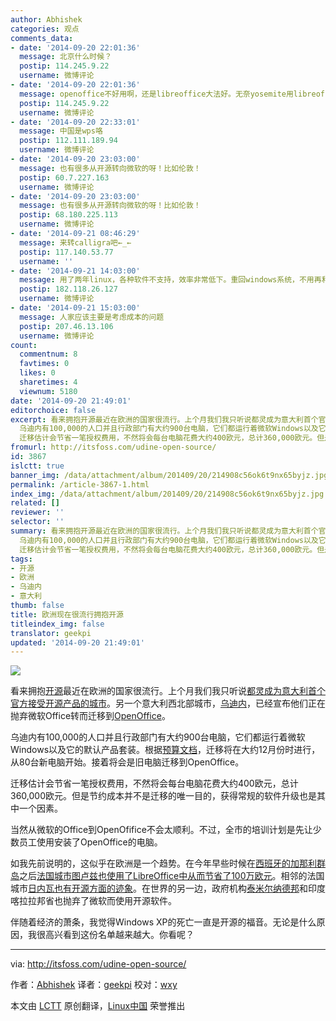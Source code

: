 ```yaml
---
author: Abhishek
categories: 观点
comments_data:
- date: '2014-09-20 22:01:36'
  message: 北京什么时候？
  postip: 114.245.9.22
  username: 微博评论
- date: '2014-09-20 22:01:36'
  message: openoffice不好用啊，还是libreoffice大法好。无奈yosemite用libreoffice模糊
  postip: 114.245.9.22
  username: 微博评论
- date: '2014-09-20 22:33:01'
  message: 中国是wps咯
  postip: 112.111.189.94
  username: 微博评论
- date: '2014-09-20 23:03:00'
  message: 也有很多从开源转向微软的呀！比如伦敦！
  postip: 60.7.227.163
  username: 微博评论
- date: '2014-09-20 23:03:00'
  message: 也有很多从开源转向微软的呀！比如伦敦！
  postip: 68.180.225.113
  username: 微博评论
- date: '2014-09-21 08:46:29'
  message: 来转calligra吧←_←
  postip: 117.140.53.77
  username: ''
- date: '2014-09-21 14:03:00'
  message: 用了两年linux，各种软件不支持，效率非常低下。重回windows系统，不用再和解决系统bug作斗争，舒服多了。运维工程师多用linux还可以，开发人员就算了。
  postip: 182.118.26.127
  username: 微博评论
- date: '2014-09-21 15:03:00'
  message: 人家应该主要是考虑成本的问题
  postip: 207.46.13.106
  username: 微博评论
count:
  commentnum: 8
  favtimes: 0
  likes: 0
  sharetimes: 4
  viewnum: 5180
date: '2014-09-20 21:49:01'
editorchoice: false
excerpt: 看来拥抱开源最近在欧洲的国家很流行。上个月我们我只听说都灵成为意大利首个官方接受开源产品的城市。另一个意大利西北部城市，乌迪内，已经宣布他们正在抛弃微软Office转而迁移到OpenOffice。
  乌迪内有100,000的人口并且行政部门有大约900台电脑，它们都运行着微软Windows以及它的默认产品套装。根据预算文档，迁移将在大约12月份时进行，从80台新电脑开始。接着将会是旧电脑迁移到OpenOffice。
  迁移估计会节省一笔授权费用，不然将会每台电脑花费大约400欧元，总计360,000欧元。但是节约成本并不是迁移的唯一目的，获得常规的软件升级
fromurl: http://itsfoss.com/udine-open-source/
id: 3867
islctt: true
banner_img: /data/attachment/album/201409/20/214908c56ok6t9nx65byjz.jpg
permalink: /article-3867-1.html
index_img: /data/attachment/album/201409/20/214908c56ok6t9nx65byjz.jpg.thumb.jpg
related: []
reviewer: ''
selector: ''
summary: 看来拥抱开源最近在欧洲的国家很流行。上个月我们我只听说都灵成为意大利首个官方接受开源产品的城市。另一个意大利西北部城市，乌迪内，已经宣布他们正在抛弃微软Office转而迁移到OpenOffice。
  乌迪内有100,000的人口并且行政部门有大约900台电脑，它们都运行着微软Windows以及它的默认产品套装。根据预算文档，迁移将在大约12月份时进行，从80台新电脑开始。接着将会是旧电脑迁移到OpenOffice。
  迁移估计会节省一笔授权费用，不然将会每台电脑花费大约400欧元，总计360,000欧元。但是节约成本并不是迁移的唯一目的，获得常规的软件升级
tags:
- 开源
- 欧洲
- 乌迪内
- 意大利
thumb: false
title: 欧洲现在很流行拥抱开源
titleindex_img: false
translator: geekpi
updated: '2014-09-20 21:49:01'
---
```


![](/data/attachment/album/201409/20/214908c56ok6t9nx65byjz.jpg)


看来拥抱[开源](http://itsfoss.com/categories/open-source-software/)最近在欧洲的国家很流行。上个月我们我只听说[都灵成为意大利首个官方接受开源产品的城市](http://linux.cn/article-3602-1.html)。另一个意大利西北部城市，[乌迪内](http://en.wikipedia.org/wiki/Udine)，已经宣布他们正在抛弃微软Office转而迁移到[OpenOffice](https://www.openoffice.org/)。


乌迪内有100,000的人口并且行政部门有大约900台电脑，它们都运行着微软Windows以及它的默认产品套装。根据[预算文档](http://www.comune.udine.it/opencms/opencms/release/ComuneUdine/comune/Rendicontazione/PEG/PEG_2014/index.html?lang=it&style=1&expfolder=???+NavText+???)，迁移将在大约12月份时进行，从80台新电脑开始。接着将会是旧电脑迁移到OpenOffice。


迁移估计会节省一笔授权费用，不然将会每台电脑花费大约400欧元，总计360,000欧元。但是节约成本并不是迁移的唯一目的，获得常规的软件升级也是其中一个因素。


当然从微软的Office到OpenOfifice不会太顺利。不过，全市的培训计划是先让少数员工使用安装了OpenOffice的电脑。


如我先前说明的，这似乎在欧洲是一个趋势。在今年早些时候在[西班牙的加那利群岛](http://itsfoss.com/canary-islands-saves-700000-euro-open-source/)之后[法国城市图卢兹也使用了LibreOffice中从而节省了100万欧元](http://linux.cn/article-3575-1.html)。相邻的法国城市[日内瓦也有开源方面的迹象](http://itsfoss.com/170-primary-public-schools-geneva-switch-ubuntu/)。在世界的另一边，政府机构[泰米尔纳德邦](http://linux.cn/article-2744-1.html)和印度喀拉拉邦省也抛弃了微软而使用开源软件。


伴随着经济的萧条，我觉得Windows XP的死亡一直是开源的福音。无论是什么原因，我很高兴看到这份名单越来越大。你看呢？




---


via: <http://itsfoss.com/udine-open-source/>


作者：[Abhishek](http://itsfoss.com/author/Abhishek/) 译者：[geekpi](https://github.com/geekpi) 校对：[wxy](https://github.com/wxy)


本文由 [LCTT](https://github.com/LCTT/TranslateProject) 原创翻译，[Linux中国](http://linux.cn/) 荣誉推出